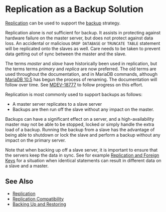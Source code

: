 # Replication as a Backup Solution

[Replication](/replication/) can be used to support the [backup](/kb/en/backing-up-and-restoring/) strategy.

Replication alone is <em>not</em> sufficient for backup. It assists in protecting against hardware failure on the master server, but does not protect against data loss. An accidental or malicious `DROP DATABASE` or `TRUNCATE TABLE` statement will be replicated onto the slaves as well. Care needs to be taken to prevent data getting out of sync between the master and the slave.

The terms <em>master</em> and <em>slave</em> have historically been used in replication, but the terms terms <em>primary</em> and <em>replica</em> are now preferred. The old terms are used throughout the documentation, and in MariaDB commands, although [MariaDB 10.5](/kb/en/what-is-mariadb-105/) has begun the process of renaming. The documentation will follow over time. See [MDEV-18777](https://jira.mariadb.org/browse/MDEV-18777) to follow progress on this effort.

Replication is most commonly used to support backups as follows:

- A master server replicates to a slave server
- Backups are then run off the slave without any impact on the master.

Backups can have a significant effect on a server, and a high-availability master may not be able to be stopped, locked or simply handle the extra load of a backup. Running the backup from a slave has the advantage of being able to shutdown or lock the slave and perform a backup without any impact on the primary server.

Note that when backing up off a slave server, it is important to ensure that the servers keep the data in sync. See for example [Replication and Foreign Keys](/replication/standard-replication/replication-and-foreign-keys/) for a situation when identical statements can result in different data on a slave and a master.

## See Also

- [Replication](/replication/)
- [Replication Compatibility](/kb/en/mariadb-vs-mysql-compatibility/#replication-compatibility)
- [Backing Up and Restoring](/kb/en/backing-up-and-restoring/)
